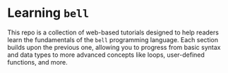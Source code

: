 # Learning `bell`

This repo is a collection of web-based tutorials designed to help readers learn the fundamentals of the `bell` programming language. Each section builds upon the previous one, allowing you to progress from basic syntax and data types to more advanced concepts like loops, user-defined functions, and more.
